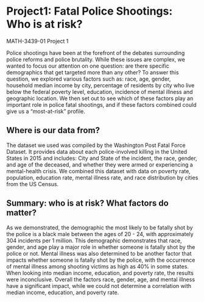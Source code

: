 # Project1: Fatal Police Shootings: Who is at risk?
MATH-3439-01 Project 1

Police shootings have been at the forefront of the debates surrounding police reforms and police brutality. While these issues are complex, we wanted to focus our attention on one question: are there specific demographics that get targeted more than any other? 
To answer this question, we explored various factors such as: race, age, gender, household median income by city, percentage of residents by city who live below the federal poverty level, education, incidence of mental illness and geographic location. We then set out to see which of these factors play an important role in police fatal shootings, and if these factors combined could give us a “most-at-risk” profile.

## Where is our data from?
The dataset we used was compiled by the Washington Post Fatal Force Dataset. It provides data about each police-involved killing in the United States in 2015 and includes: City and State of the incident, the race, gender, and age of the deceased, and whether they were armed or experiencing a mental-health crisis. We combined this dataset with data on poverty rate, population, education rate, mental illness rate, and race distribution by cities from the US Census.

## Summary: who is at risk? What factors do matter?
As we demonstrated, the demographic the most likely to be fatally shot by the police is a black male between the ages of 20 - 24, with approximately 304 incidents per 1 million. This demographic demonstrates that race, gender, and age play a major role in whether someone is fatally shot by the police or not. Mental illness was also determined to be another factor that impacts whether someone is fatally shot by the police, with the occurrence of mental illness among shooting victims as high as 40% in some states. When looking into median income, education, and poverty rate, the results were inconclusive. Overall the factors race, gender, age, and mental illness have a significant impact, while we could not determine a correlation with median income, education, and poverty rate. 

